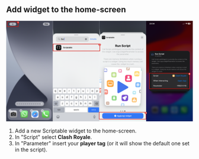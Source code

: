 ## Add widget to the home-screen
![Tutorial](../img/add-to-home.png)

1. Add a new Scriptable widget to the home-screen.
2. In "Script" select **Clash Royale**.
3. In "Parameter" insert your **player tag** (or it will show the default one set in the script).